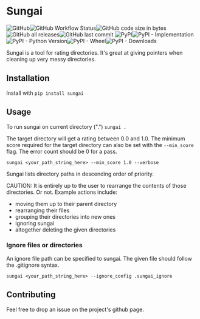 # Sungai

![GitHub](https://img.shields.io/github/license/hugocartwright/sungai)![GitHub Workflow Status](https://img.shields.io/github/actions/workflow/status/hugocartwright/sungai/tests.yaml)![GitHub code size in bytes](https://img.shields.io/github/languages/code-size/hugocartwright/sungai)![GitHub all releases](https://img.shields.io/github/downloads/hugocartwright/sungai/total)![GitHub last commit](https://img.shields.io/github/last-commit/hugocartwright/sungai)
![PyPI](https://img.shields.io/pypi/v/sungai)![PyPI - Implementation](https://img.shields.io/pypi/implementation/sungai)![PyPI - Python Version](https://img.shields.io/pypi/pyversions/sungai)![PyPI - Wheel](https://img.shields.io/pypi/wheel/sungai)![PyPI - Downloads](https://img.shields.io/pypi/dm/sungai)

Sungai is a tool for rating directories. It's great at giving pointers when cleaning up very messy directories.

## Installation

Install with ```pip install sungai```

## Usage

To run sungai on current directory (".")
```sungai .```

The target directory will get a rating between 0.0 and 1.0. The minimum score required for the target directory can also be set with the ```--min_score``` flag. The error count should be 0 for a pass.

```sungai <your_path_string_here> --min_score 1.0 --verbose```

Sungai lists directory paths in descending order of priority.

CAUTION: It is entirely up to the user to rearrange the contents of those directories. Or not.
Example actions include:
- moving them up to their parent directory
- rearranging their files
- grouping their directories into new ones
- ignoring sungai
- altogether deleting the given directories

### Ignore files or directories
An ignore file path can be specified to sungai. The given file should follow the .gitignore syntax.

```sungai <your_path_string_here> --ignore_config .sungai_ignore```


## Contributing
Feel free to drop an issue on the project's github page.
